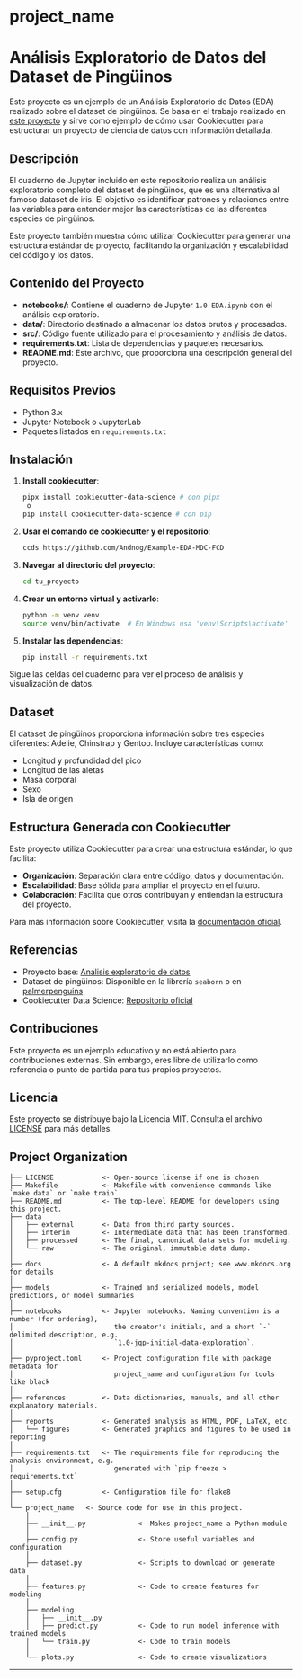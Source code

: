 # project_name

# Análisis Exploratorio de Datos del Dataset de Pingüinos

Este proyecto es un ejemplo de un Análisis Exploratorio de Datos (EDA) realizado sobre el dataset de pingüinos. Se basa en el trabajo realizado en [este proyecto](https://deepnote.com/app/mazzaroli/Analisis-exploratorio-de-datos-caba7762-e435-481e-9060-523263a820b1) y sirve como ejemplo de cómo usar Cookiecutter para estructurar un proyecto de ciencia de datos con información detallada.

## Descripción

El cuaderno de Jupyter incluido en este repositorio realiza un análisis exploratorio completo del dataset de pingüinos, que es una alternativa al famoso dataset de iris. El objetivo es identificar patrones y relaciones entre las variables para entender mejor las características de las diferentes especies de pingüinos.

Este proyecto también muestra cómo utilizar Cookiecutter para generar una estructura estándar de proyecto, facilitando la organización y escalabilidad del código y los datos.

## Contenido del Proyecto

- **notebooks/**: Contiene el cuaderno de Jupyter `1.0 EDA.ipynb` con el análisis exploratorio.
- **data/**: Directorio destinado a almacenar los datos brutos y procesados.
- **src/**: Código fuente utilizado para el procesamiento y análisis de datos.
- **requirements.txt**: Lista de dependencias y paquetes necesarios.
- **README.md**: Este archivo, que proporciona una descripción general del proyecto.

## Requisitos Previos

- Python 3.x
- Jupyter Notebook o JupyterLab
- Paquetes listados en `requirements.txt`

## Instalación

1. **Install cookiecutter**:

   ```bash
   pipx install cookiecutter-data-science # con pipx
    o
   pip install cookiecutter-data-science # con pip
   ```

1. **Usar el comando de cookiecutter y el repositorio**:

   ```bash
   ccds https://github.com/Andnog/Example-EDA-MDC-FCD
   ```

1. **Navegar al directorio del proyecto**:

   ```bash
   cd tu_proyecto
   ```

1. **Crear un entorno virtual y activarlo**:

   ```bash
   python -m venv venv
   source venv/bin/activate  # En Windows usa 'venv\Scripts\activate'
   ```

1. **Instalar las dependencias**:

   ```bash
   pip install -r requirements.txt
   ```

Sigue las celdas del cuaderno para ver el proceso de análisis y visualización de datos.

## Dataset

El dataset de pingüinos proporciona información sobre tres especies diferentes: Adelie, Chinstrap y Gentoo. Incluye características como:

- Longitud y profundidad del pico
- Longitud de las aletas
- Masa corporal
- Sexo
- Isla de origen

## Estructura Generada con Cookiecutter

Este proyecto utiliza Cookiecutter para crear una estructura estándar, lo que facilita:

- **Organización**: Separación clara entre código, datos y documentación.
- **Escalabilidad**: Base sólida para ampliar el proyecto en el futuro.
- **Colaboración**: Facilita que otros contribuyan y entiendan la estructura del proyecto.

Para más información sobre Cookiecutter, visita la [documentación oficial](https://cookiecutter.readthedocs.io/en/latest/).

## Referencias

- Proyecto base: [Análisis exploratorio de datos](https://deepnote.com/app/mazzaroli/Analisis-exploratorio-de-datos-caba7762-e435-481e-9060-523263a820b1)
- Dataset de pingüinos: Disponible en la librería `seaborn` o en [palmerpenguins](https://github.com/allisonhorst/palmerpenguins)
- Cookiecutter Data Science: [Repositorio oficial](https://drivendata.github.io/cookiecutter-data-science/)

## Contribuciones

Este proyecto es un ejemplo educativo y no está abierto para contribuciones externas. Sin embargo, eres libre de utilizarlo como referencia o punto de partida para tus propios proyectos.

## Licencia

Este proyecto se distribuye bajo la Licencia MIT. Consulta el archivo [LICENSE](LICENSE) para más detalles.

## Project Organization

```
├── LICENSE            <- Open-source license if one is chosen
├── Makefile           <- Makefile with convenience commands like `make data` or `make train`
├── README.md          <- The top-level README for developers using this project.
├── data
│   ├── external       <- Data from third party sources.
│   ├── interim        <- Intermediate data that has been transformed.
│   ├── processed      <- The final, canonical data sets for modeling.
│   └── raw            <- The original, immutable data dump.
│
├── docs               <- A default mkdocs project; see www.mkdocs.org for details
│
├── models             <- Trained and serialized models, model predictions, or model summaries
│
├── notebooks          <- Jupyter notebooks. Naming convention is a number (for ordering),
│                         the creator's initials, and a short `-` delimited description, e.g.
│                         `1.0-jqp-initial-data-exploration`.
│
├── pyproject.toml     <- Project configuration file with package metadata for 
│                         project_name and configuration for tools like black
│
├── references         <- Data dictionaries, manuals, and all other explanatory materials.
│
├── reports            <- Generated analysis as HTML, PDF, LaTeX, etc.
│   └── figures        <- Generated graphics and figures to be used in reporting
│
├── requirements.txt   <- The requirements file for reproducing the analysis environment, e.g.
│                         generated with `pip freeze > requirements.txt`
│
├── setup.cfg          <- Configuration file for flake8
│
└── project_name   <- Source code for use in this project.
    │
    ├── __init__.py             <- Makes project_name a Python module
    │
    ├── config.py               <- Store useful variables and configuration
    │
    ├── dataset.py              <- Scripts to download or generate data
    │
    ├── features.py             <- Code to create features for modeling
    │
    ├── modeling                
    │   ├── __init__.py 
    │   ├── predict.py          <- Code to run model inference with trained models          
    │   └── train.py            <- Code to train models
    │
    └── plots.py                <- Code to create visualizations
```

--------

